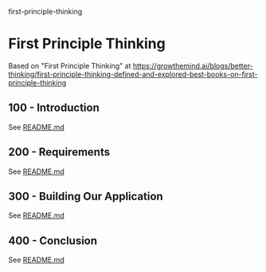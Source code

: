 first-principle-thinking
# First Principle Thinking

Based on "First Principle Thinking" at https://growthemind.ai/blogs/better-thinking/first-principle-thinking-defined-and-explored-best-books-on-first-principle-thinking

## 100 - Introduction

See [README.md](./100/README.md)

## 200 - Requirements

See [README.md](./200/README.md)

## 300 - Building Our Application

See [README.md](./300/README.md)

## 400 - Conclusion

See [README.md](./400/README.md)
